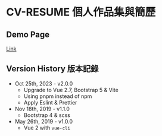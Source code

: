 # CV-RESUME 個人作品集與簡歷

## Demo Page
[Link](https://andy922200.github.io/CV-Resume/)

## Version History 版本記錄
* Oct 25th, 2023 - v2.0.0
  - Upgrade to Vue 2.7, Bootstrap 5 & Vite
  - Using pnpm instead of npm 
  - Apply Eslint & Prettier
* Nov 18th, 2019 - v1.1.0
  - Bootstrap 4 & scss
* May 26th, 2019 - v1.0.0
  - Vue 2 with `vue-cli`
